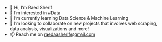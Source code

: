 - 👋 Hi, I’m Raed Sherif
- 👀 I’m interested in #Data 
- 🌱 I’m currently learning Data Science & Machine Learning
- 💞️ I’m looking to collaborate on new projects that involves web scraping, data analysis, visualizations and more!
- 📫 Reach me on raedaasherif@gmail.com

<!---
RaedSherif/RaedSherif is a ✨ special ✨ repository because its `README.md` (this file) appears on your GitHub profile.
You can click the Preview link to take a look at your changes.
--->
